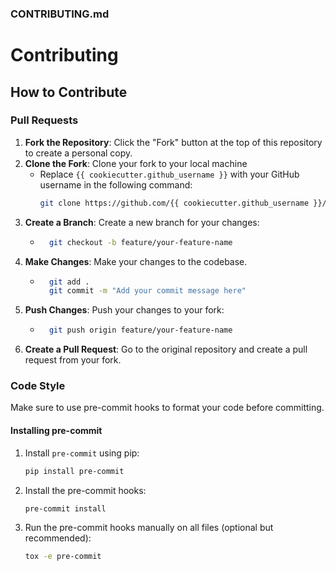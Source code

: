 ### CONTRIBUTING.md

# Contributing

## How to Contribute

### Pull Requests

1. **Fork the Repository**: Click the "Fork" button at the top of this repository to create a personal copy.
2. **Clone the Fork**: Clone your fork to your local machine
   - Replace `{{ cookiecutter.github_username }}` with your GitHub username in the following command:
     ```bash
     git clone https://github.com/{{ cookiecutter.github_username }}/{{ cookiecutter.repo_name }}.git
     ```
3. **Create a Branch**: Create a new branch for your changes:
    - ```bash
        git checkout -b feature/your-feature-name
        ```
4. **Make Changes**: Make your changes to the codebase.
    - ```bash
        git add .
        git commit -m "Add your commit message here"
        ```
5. **Push Changes**: Push your changes to your fork:
    - ```bash
        git push origin feature/your-feature-name
        ```
6. **Create a Pull Request**: Go to the original repository and create a pull request from your fork.

### Code Style

Make sure to use pre-commit hooks to format your code before committing.
#### Installing pre-commit

1. Install `pre-commit` using pip:
    ```bash
    pip install pre-commit
    ```

2. Install the pre-commit hooks:
    ```bash
    pre-commit install
    ```

3. Run the pre-commit hooks manually on all files (optional but recommended):
    ```bash
    tox -e pre-commit
    ```